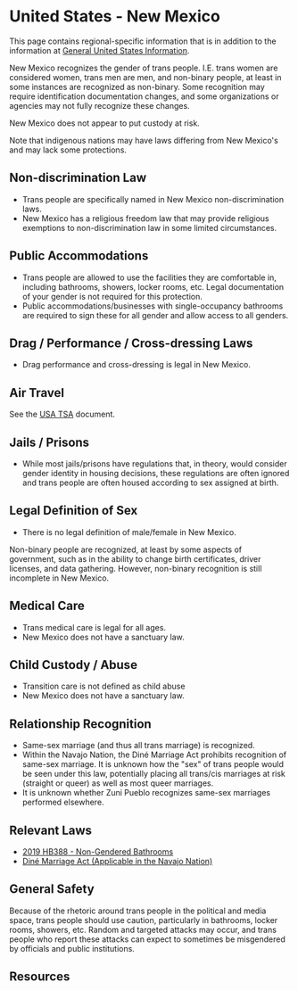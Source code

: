 # United States - New Mexico

This page contains regional-specific information that is in addition to
the information at [General United States
Information](notes/usa-general.md).

New Mexico recognizes the gender of trans people. I.E. trans women are
considered women, trans men are men, and non-binary people, at least in
some instances are recognized as non-binary.  Some recognition may
require identification documentation changes, and some organizations or
agencies may not fully recognize these changes.

New Mexico does not appear to put custody at risk.

Note that indigenous nations may have laws differing from New Mexico's
and may lack some protections.

## Non-discrimination Law

 * Trans people are specifically named in New Mexico non-discrimination laws.
 * New Mexico has a religious freedom law that may provide religious
   exemptions to non-discrimination law in some limited circumstances.

## Public Accommodations

 * Trans people are allowed to use the facilities they are comfortable
   in, including bathrooms, showers, locker rooms, etc.  Legal
   documentation of your gender is not required for this protection.
 * Public accommodations/businesses with single-occupancy bathrooms are
   required to sign these for all gender and allow access to all
   genders.

## Drag / Performance / Cross-dressing Laws

 * Drag performance and cross-dressing is legal in New Mexico.

## Air Travel

See the [USA TSA](notes/tsa.md) document.

## Jails / Prisons

 * While most jails/prisons have regulations that, in theory, would
   consider gender identity in housing decisions, these regulations are
   often ignored and trans people are often housed according to sex
   assigned at birth.

## Legal Definition of Sex

 * There is no legal definition of male/female in New Mexico.

Non-binary people are recognized, at least by some aspects of
government, such as in the ability to change birth certificates,
driver licenses, and data gathering. However, non-binary recognition is
still incomplete in New Mexico.

## Medical Care

 * Trans medical care is legal for all ages.
 * New Mexico does not have a sanctuary law.

## Child Custody / Abuse

 * Transition care is not defined as child abuse
 * New Mexico does not have a sanctuary law.

## Relationship Recognition

 * Same-sex marriage (and thus all trans marriage) is recognized.
 * Within the Navajo Nation, the Diné Marriage Act prohibits recognition
   of same-sex marriage. It is unknown how the "sex" of trans people
   would be seen under this law, potentially placing all trans/cis
   marriages at risk (straight or queer) as well as most queer
   marriages.
 * It is unknown whether Zuni Pueblo recognizes same-sex marriages
   performed elsewhere.

## Relevant Laws

 * [2019 HB388 - Non-Gendered Bathrooms](https://www.nmlegis.gov/Sessions/19%20Regular/final/HB0388.pdf)
 * [Diné Marriage Act (Applicable in the Navajo Nation)](https://courts.navajo-nsn.gov/Resolutions/29-05%20Marriage%20Act.pdf)

## General Safety

Because of the rhetoric around trans people in the political and media
space, trans people should use caution, particularly in bathrooms,
locker rooms, showers, etc.  Random and targeted attacks may occur, and
trans people who report these attacks can expect to sometimes be misgendered
by officials and public institutions.

## Resources

